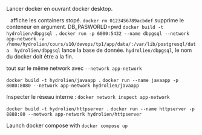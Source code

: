 Lancer docker en ouvrant docker desktop.

` ` affiche les containers stopé.
`docker rm 0123456789acbdef` supprime le conteneur en argument.
DB_PASWORLD=pwd
`docker build -t hydrolien/dbpgsql .`
`docker run -p 6000:5432 --name dbpgsql --network app-network -v /home/hydrolien/cours/s10/devops/tp1/app/data/:/var/lib/postgresql/data  hydrolien/dbpgsql` lance la base de donnée. `hydrolien/dbpgsql`, le nom du docker doit être a la fin.

tout sur le même network avec `--network app-network`

`docker build -t hydrolien/javaapp .`
`docker run --name javaapp -p 8080:8080 --network app-network hydrolien/javaapp`

Inspecter le réseau interne :
`docker network inspect app-network`

`docker build -t hydrolien/httpserver .`
`docker run --name httpserver -p 8888:80 --network app-network hydrolien/httpserver`

Launch docker compose with `docker compose up`
